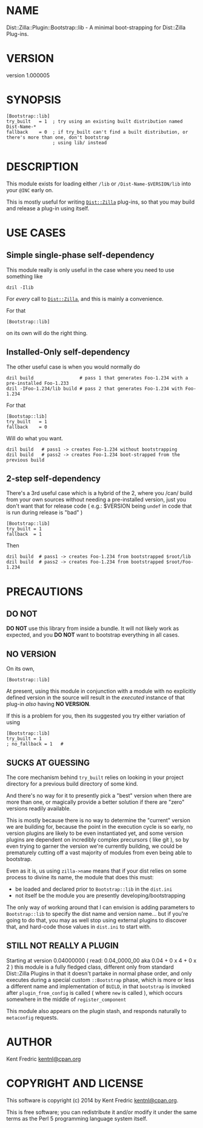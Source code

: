 # NAME

Dist::Zilla::Plugin::Bootstrap::lib - A minimal boot-strapping for Dist::Zilla Plug-ins.

# VERSION

version 1.000005

# SYNOPSIS

    [Bootstrap::lib]
    try_built   = 1  ; try using an existing built distribution named Dist-Name-*
    fallback    = 0  ; if try_built can't find a built distribution, or there's more than one, don't bootstrap
                     ; using lib/ instead

# DESCRIPTION

This module exists for loading either `/lib` or `/Dist-Name-$VERSION/lib` into your `@INC` early on.

This is mostly useful for writing [`Dist::Zilla`](https://metacpan.org/pod/Dist::Zilla) plug-ins, so that you may build and release
a plug-in using itself.

# USE CASES

## Simple single-phase self-dependency

This module really is only useful in the case where you need to use something like

    dzil -Ilib

For _every_ call to [`Dist::Zilla`](https://metacpan.org/pod/Dist::Zilla), and this is mainly a convenience.

For that

    [Bootstrap::lib]

on its own will do the right thing.

## Installed-Only self-dependency

The other useful case is when you would normally do

    dzil build                 # pass 1 that generates Foo-1.234 with a pre-installed Foo-1.233
    dzil -IFoo-1.234/lib build # pass 2 that generates Foo-1.234 with Foo-1.234

For that

    [Bootstap::lib]
    try_built   = 1
    fallback    = 0

Will do what you want.

    dzil build   # pass1 -> creates Foo-1.234 without bootstrapping
    dzil build   # pass2 -> creates Foo-1.234 boot-strapped from the previous build

## 2-step self-dependency

There's a 3rd useful case which is a hybrid of the 2, where you /can/ build from your own sources without needing a
pre-installed version, just you don't want that for release code ( e.g.: $VERSION being `undef` in code that is run during
release is "bad" )

    [Bootstrap::lib]
    try_built = 1
    fallback  = 1

Then

    dzil build  # pass1 -> creates Foo-1.234 from bootstrapped $root/lib
    dzil build  # pass2 -> creates Foo-1.234 from bootstrapped $root/Foo-1.234

# PRECAUTIONS

## DO NOT

**DO NOT** use this library from inside a bundle. It will not likely work as expected, and you **DO NOT** want
to bootstrap everything in all cases.

## NO VERSION

On its own,

    [Bootstrap::lib]

At present, using this module in conjunction with a module with no explicitly defined version in the
source will result in the _executed_ instance of that plug-in _also_ having **NO VERSION**.

If this is a problem for you, then its suggested you try either variation of using

    [Bootstrap::lib]
    try_built = 1
    ; no_fallback = 1   #

## SUCKS AT GUESSING

The core mechanism behind `try_built` relies on looking in your project directory for a previous build directory of some kind.

And there's no way for it to presently pick a "best" version when there are more than one, or magically provide a better
solution if there are "zero" versions readily available.

This is mostly because there is no way to determine the "current" version we are building for, because the point in the
execution cycle is so early, no version plugins are likely to be even instantiated yet, and some version plugins are dependent on
incredibly complex precursors ( like git ), so by even trying to garner the version we're currently building, we could be
prematurely cutting off a vast majority of modules from even being able to bootstrap.

Even as it is, us using `zilla->name` means that if your dist relies on some process to divine its name, the module that
does this must:

- be loaded and declared prior to `Bootstrap::lib` in the `dist.ini`
- not itself be the module you are presently developing/bootstrapping

The only way of working around that I can envision is adding parameters to `Bootstrap::lib` to specify the dist name and version
name... but if you're going to do that, you may as well stop using external plugins to discover that, and hard-code those values
in `dist.ini` to start with.

## STILL NOT REALLY A PLUGIN

Starting at version 0.04000000 ( read: 0.04\_0000\_00 aka 0.04 + 0 x 4 + 0 x 2 ) this module is a fully fledged class, different
only from standard Dist::Zilla Plugins in that it doesn't partake in normal phase order, and only executes during a special
custom `::Bootstrap` phase, which is more or less a different name and implementation of `BUILD`, in that `bootstrap` is
invoked after `plugin_from_config` is called ( where `new` is called ), which occurs somewhere in the middle of
`register_component`

This module also appears on the plugin stash, and responds naturally to `metaconfig` requests.

# AUTHOR

Kent Fredric <kentnl@cpan.org>

# COPYRIGHT AND LICENSE

This software is copyright (c) 2014 by Kent Fredric <kentnl@cpan.org>.

This is free software; you can redistribute it and/or modify it under
the same terms as the Perl 5 programming language system itself.
